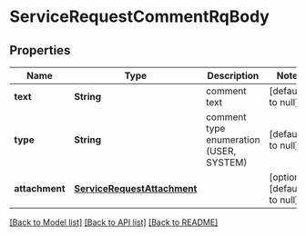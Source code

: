 # ServiceRequestCommentRqBody
## Properties

| Name | Type | Description | Notes |
|------------ | ------------- | ------------- | -------------|
| **text** | **String** | comment text | [default to null] |
| **type** | **String** | comment type enumeration (USER, SYSTEM) | [default to null] |
| **attachment** | [**ServiceRequestAttachment**](ServiceRequestAttachment.md) |  | [optional] [default to null] |

[[Back to Model list]](../README.md#documentation-for-models) [[Back to API list]](../README.md#documentation-for-api-endpoints) [[Back to README]](../README.md)


